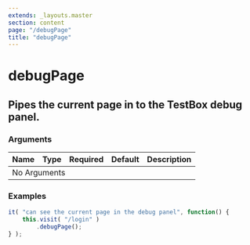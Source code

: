 ```yaml
---
extends: _layouts.master
section: content
page: "/debugPage"
title: "debugPage"
---
```

        
<h1 class="title is-1">debugPage</h1>
<h2 class="subtitle is-4">
    Pipes the current page in to the TestBox debug panel.
</h2>

<h3 class="subtitle is-5">Arguments</h3>
<table class="table">
    <thead>
        <tr>
            <th>Name</th>
            <th>Type</th>
            <th>Required</th>
            <th>Default</th>
            <th>Description</th>
        </tr>
    </thead>
    <tbody>
        <tr>
            <td colspan="5" class="title is-5 has-text-centered">No Arguments</td>
        </tr>
    </tbody>
</table>

<h3 class="subtitle is-5">Examples</h3>

```js
it( "can see the current page in the debug panel", function() {
    this.visit( "/login" )
        .debugPage();
} );
```